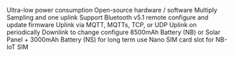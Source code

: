 Ultra-low power consumption
Open-source hardware / software
Multiply Sampling and one uplink
Support Bluetooth v5.1 remote configure and update firmware
Uplink via MQTT, MQTTs, TCP, or UDP
Uplink on periodically
Downlink to change configure
8500mAh Battery (NB) or Solar Panel + 3000mAh Battery (NS) for long term use
Nano SIM card slot for NB-IoT SIM
